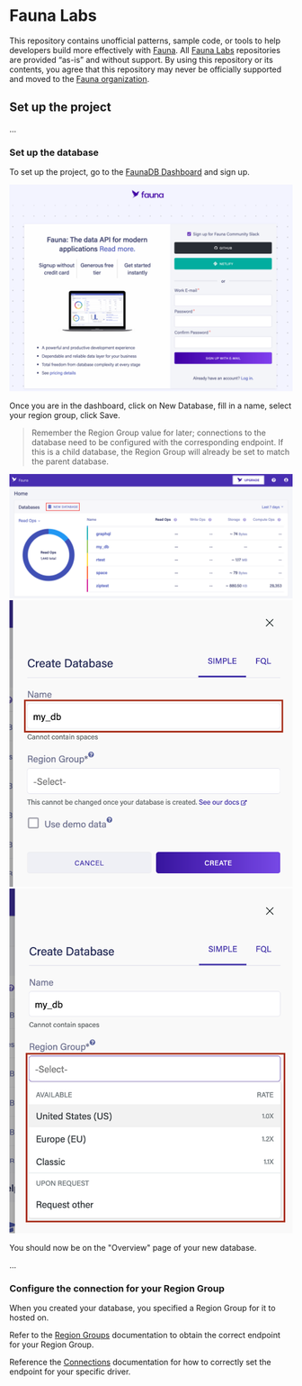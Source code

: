 # Fauna Labs

This repository contains unofficial patterns, sample code, or tools to help developers build more effectively with [Fauna][fauna]. All [Fauna Labs][fauna-labs] repositories are provided “as-is” and without support. By using this repository or its contents, you agree that this repository may never be officially supported and moved to the [Fauna organization][fauna-organization].

## Set up the project

...

### Set up the database

To set up the project, go to the [FaunaDB Dashboard](https://dashboard.fauna.com/) and sign up. 

<img src="readme/sign_up.png?raw=true" width="600">

Once you are in the dashboard, click on New Database, fill in a name, select your region group, click Save.

> Remember the Region Group value for later; connections to the database need to be configured with the corresponding endpoint.  If this is a child database, the Region Group will already be set to match the parent database.  

<img src="readme/new_database.png?raw=true" width="600">
<img src="readme/new_database2a.png?raw=true" width="600">
<img src="readme/new_database2b.png?raw=true" width="600">

You should now be on the "Overview" page of your new database.

...

### Configure the connection for your Region Group
When you created your database, you specified a Region Group for it to hosted on.  

Refer to the [Region Groups](https://docs.fauna.com/fauna/current/api/fql/region_groups#how-to-use-region-groups) documentation to obtain the correct endpoint for your Region Group.

Reference the [Connections](https://docs.fauna.com/fauna/current/drivers/connections.html) documentation for how to correctly set the endpoint for your specific driver.


[fauna]: https://www.fauna.com/
[fauna-labs]: https://github.com/fauna-labs
[fauna-organization]: https://github.com/fauna

